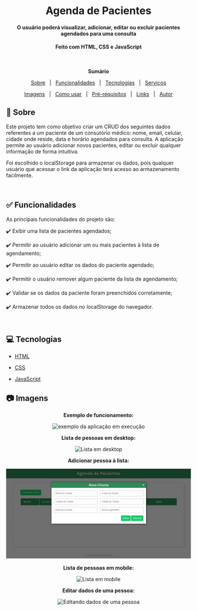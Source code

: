 <h1 align="center">Agenda de Pacientes</h1>
<h4 align="center">O usuário poderá visualizar, adicionar, editar ou excluir pacientes agendados para uma consulta</h4>
<h4 align="center">Feito com HTML, CSS e JavaScript</h4>

&#xa0;

**<p align="center">Sumário</p>**
<p align="center">
<a href="#dart-sobre">Sobre</a> &#xa0; | &#xa0;
<a href="#white_check_mark-funcionalidades">Funcionalidades</a> &#xa0; | &#xa0;
<a href="#computer-tecnologias">Tecnologias</a> &#xa0; | &#xa0;
<a href="#hammer_and_wrench-serviços">Serviços</a>
</p>
<p align="center">
<a href="#camera-imagens">Imagens</a> &#xa0; | &#xa0;
<a href="#orange_book-como-usar">Como usar</a> &#xa0; | &#xa0;
<a href="#scroll-pré-requisitos">Pré-requisitos</a> &#xa0; | &#xa0;
<a href="#link-links">Links</a> &#xa0; | &#xa0;
<a href="#sparkles-autor">Autor</a>
</p>


## :dart: Sobre
<p>Este projeto tem como objetivo criar um CRUD dos seguintes dados referentes a um paciente de um consutório médico: nome, email, celular, cidade onde reside, data e horário agendados para consulta. A aplicação permite ao usuário adicionar novos pacientes, editar ou excluir qualquer informação de forma intuitiva.</p>
<p>Foi escolhido o localStorage para armazenar os dados, pois qualquer usuário que acessar o link da aplicação terá acesso ao armazenamento facilmente.</p>



&#xa0;

## :white_check_mark: Funcionalidades
As principais funcionalidades do projeto são:

✔️ Exibir uma lista de pacientes agendados;

✔️ Permitir ao usuário adicionar um ou mais pacientes à lista de agendamento;

✔️ Permitir ao usuário editar os dados do paciente agendado;

✔️ Permitir o usuário remover algum paciente da lista de agendamento;

✔️ Validar se os dados da paciente foram preenchidos corretamente;

✔️ Armazenar todos os dados no localStorage do navegador.

&#xa0;

## :computer: Tecnologias
* [HTML](https://developer.mozilla.org/pt-BR/docs/Web/HTML)

* [CSS](https://developer.mozilla.org/pt-BR/docs/Web/CSS)

* [JavaScript](https://www.javascript.com/)

## :camera: Imagens
**<p align="center">Exemplo de funcionamento:</p>**
<div align="center">
  <img src="img/exemplo.gif" alt="exemplo da aplicação em execução">
</div>

**<p align="center">Lista de pessoas em desktop:</p>**
<div align="center">
  <img src="img/teladesktop.png" alt="Lista em desktop">
</div>

**<p align="center">Adicionar pessoa à lista:</p>**
<div align="center">
  <img src="img/adcionar_a_lista.png" alt="Adicionando pessoa">
</div>

**<p align="center">Lista de pessoas em mobile:</p>**
<div align="center">
  <img src="img/telamobile.png" alt="Lista em mobile">
</div>

**<p align="center">Editar dados de uma pessoa:</p>**
<div align="center">
  <img src="img/modalmobile.png" alt="Editando dados de uma pessoa">
</div>



